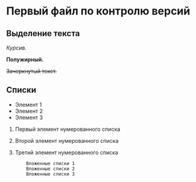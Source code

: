 # Первый файл по контролю версий

## Выделение текста

*Курсив.*

**Полужирный.**

~~Зачеркнутый текст.~~
## Списки

* Элемент 1
* Элемент 2
* Элемент 3

1. Первый элемент нумерованного списка
2. Второй элемент нумерованного списка
3. Третий элемент нумерованного списка

           Вложенные списки 1
           Вложенные списки 2
           Вложенные списки 3

